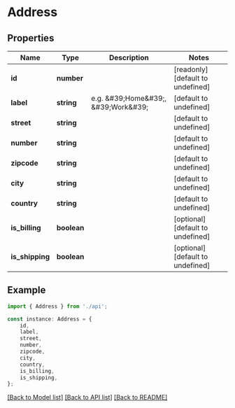# Address


## Properties

Name | Type | Description | Notes
------------ | ------------- | ------------- | -------------
**id** | **number** |  | [readonly] [default to undefined]
**label** | **string** | e.g. \&#39;Home\&#39;, \&#39;Work\&#39; | [default to undefined]
**street** | **string** |  | [default to undefined]
**number** | **string** |  | [default to undefined]
**zipcode** | **string** |  | [default to undefined]
**city** | **string** |  | [default to undefined]
**country** | **string** |  | [default to undefined]
**is_billing** | **boolean** |  | [optional] [default to undefined]
**is_shipping** | **boolean** |  | [optional] [default to undefined]

## Example

```typescript
import { Address } from './api';

const instance: Address = {
    id,
    label,
    street,
    number,
    zipcode,
    city,
    country,
    is_billing,
    is_shipping,
};
```

[[Back to Model list]](../README.md#documentation-for-models) [[Back to API list]](../README.md#documentation-for-api-endpoints) [[Back to README]](../README.md)

